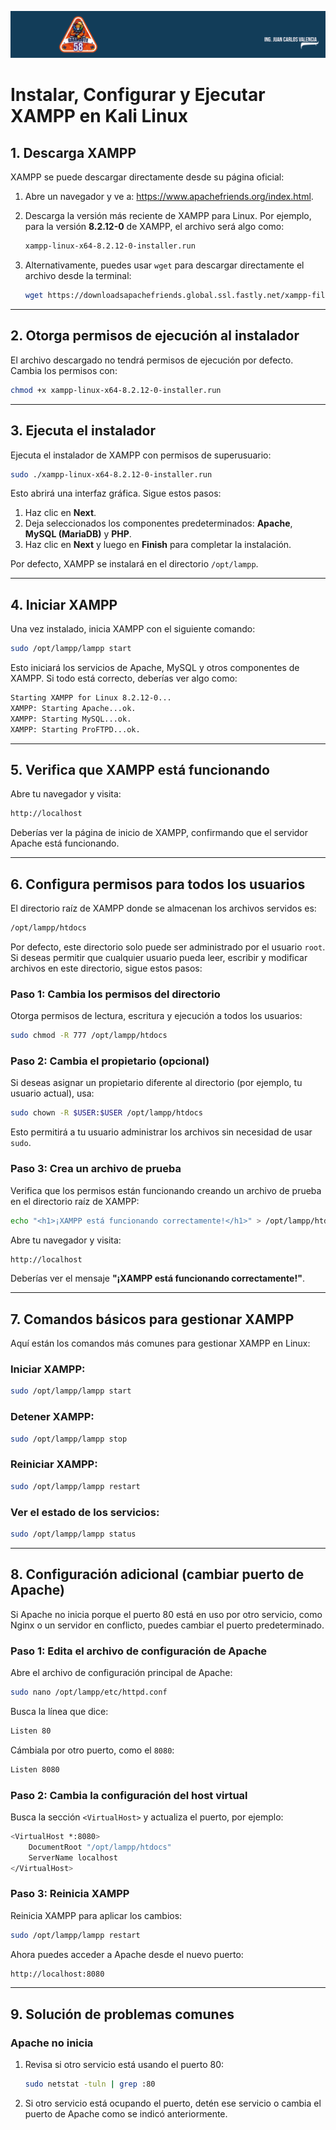 ![Mesa](https://github.com/Grandote58/CloudSafeGuard/blob/main/Mesa.png)

# **Instalar, Configurar y Ejecutar XAMPP en Kali Linux**

## **1. Descarga XAMPP**

XAMPP se puede descargar directamente desde su página oficial:

1. Abre un navegador y ve a:
   https://www.apachefriends.org/index.html.

2. Descarga la versión más reciente de XAMPP para Linux. Por ejemplo, para la versión **8.2.12-0** de XAMPP, el archivo será algo como:

   ```bash
   xampp-linux-x64-8.2.12-0-installer.run
   ```

3. Alternativamente, puedes usar `wget` para descargar directamente el archivo desde la terminal:

   ```bash
   wget https://downloadsapachefriends.global.ssl.fastly.net/xampp-files/8.2.12/xampp-linux-x64-8.2.12-0-installer.run
   ```

------

## **2. Otorga permisos de ejecución al instalador**

El archivo descargado no tendrá permisos de ejecución por defecto. Cambia los permisos con:

```bash
chmod +x xampp-linux-x64-8.2.12-0-installer.run
```

------

## **3. Ejecuta el instalador**

Ejecuta el instalador de XAMPP con permisos de superusuario:

```bash
sudo ./xampp-linux-x64-8.2.12-0-installer.run
```

Esto abrirá una interfaz gráfica. Sigue estos pasos:

1. Haz clic en **Next**.
2. Deja seleccionados los componentes predeterminados: **Apache**, **MySQL (MariaDB)** y **PHP**.
3. Haz clic en **Next** y luego en **Finish** para completar la instalación.

Por defecto, XAMPP se instalará en el directorio `/opt/lampp`.

------

## **4. Iniciar XAMPP**

Una vez instalado, inicia XAMPP con el siguiente comando:

```bash
sudo /opt/lampp/lampp start
```

Esto iniciará los servicios de Apache, MySQL y otros componentes de XAMPP. Si todo está correcto, deberías ver algo como:

```bash
Starting XAMPP for Linux 8.2.12-0...
XAMPP: Starting Apache...ok.
XAMPP: Starting MySQL...ok.
XAMPP: Starting ProFTPD...ok.
```

------

## **5. Verifica que XAMPP está funcionando**

Abre tu navegador y visita:

```bash
http://localhost
```

Deberías ver la página de inicio de XAMPP, confirmando que el servidor Apache está funcionando.

------

## **6. Configura permisos para todos los usuarios**

El directorio raíz de XAMPP donde se almacenan los archivos servidos es:

```bash
/opt/lampp/htdocs
```

Por defecto, este directorio solo puede ser administrado por el usuario `root`. Si deseas permitir que cualquier usuario pueda leer, escribir y modificar archivos en este directorio, sigue estos pasos:

### **Paso 1: Cambia los permisos del directorio**

Otorga permisos de lectura, escritura y ejecución a todos los usuarios:

```bash
sudo chmod -R 777 /opt/lampp/htdocs
```

### **Paso 2: Cambia el propietario (opcional)**

Si deseas asignar un propietario diferente al directorio (por ejemplo, tu usuario actual), usa:

```bash
sudo chown -R $USER:$USER /opt/lampp/htdocs
```

Esto permitirá a tu usuario administrar los archivos sin necesidad de usar `sudo`.

### **Paso 3: Crea un archivo de prueba**

Verifica que los permisos están funcionando creando un archivo de prueba en el directorio raíz de XAMPP:

```bash
echo "<h1>¡XAMPP está funcionando correctamente!</h1>" > /opt/lampp/htdocs/index.html
```

Abre tu navegador y visita:

```bash
http://localhost
```

Deberías ver el mensaje **"¡XAMPP está funcionando correctamente!"**.

------

## **7. Comandos básicos para gestionar XAMPP**

Aquí están los comandos más comunes para gestionar XAMPP en Linux:

### Iniciar XAMPP:

```bash
sudo /opt/lampp/lampp start
```

### Detener XAMPP:

```bash
sudo /opt/lampp/lampp stop
```

### Reiniciar XAMPP:

```bash
sudo /opt/lampp/lampp restart
```

### Ver el estado de los servicios:

```bash
sudo /opt/lampp/lampp status
```

------

## **8. Configuración adicional (cambiar puerto de Apache)**

Si Apache no inicia porque el puerto 80 está en uso por otro servicio, como Nginx o un servidor en conflicto, puedes cambiar el puerto predeterminado.

### **Paso 1: Edita el archivo de configuración de Apache**

Abre el archivo de configuración principal de Apache:

```bash
sudo nano /opt/lampp/etc/httpd.conf
```

Busca la línea que dice:

```bash
Listen 80
```

Cámbiala por otro puerto, como el `8080`:

```bash
Listen 8080
```

### **Paso 2: Cambia la configuración del host virtual**

Busca la sección `<VirtualHost>` y actualiza el puerto, por ejemplo:

```bash
<VirtualHost *:8080>
    DocumentRoot "/opt/lampp/htdocs"
    ServerName localhost
</VirtualHost>
```

### **Paso 3: Reinicia XAMPP**

Reinicia XAMPP para aplicar los cambios:

```bash
sudo /opt/lampp/lampp restart
```

Ahora puedes acceder a Apache desde el nuevo puerto:

```bash
http://localhost:8080
```

------

## **9. Solución de problemas comunes**

### Apache no inicia

1. Revisa si otro servicio está usando el puerto 80:

   ```bash
   sudo netstat -tuln | grep :80
   ```

2. Si otro servicio está ocupando el puerto, detén ese servicio o cambia el puerto de Apache como se indicó anteriormente.



